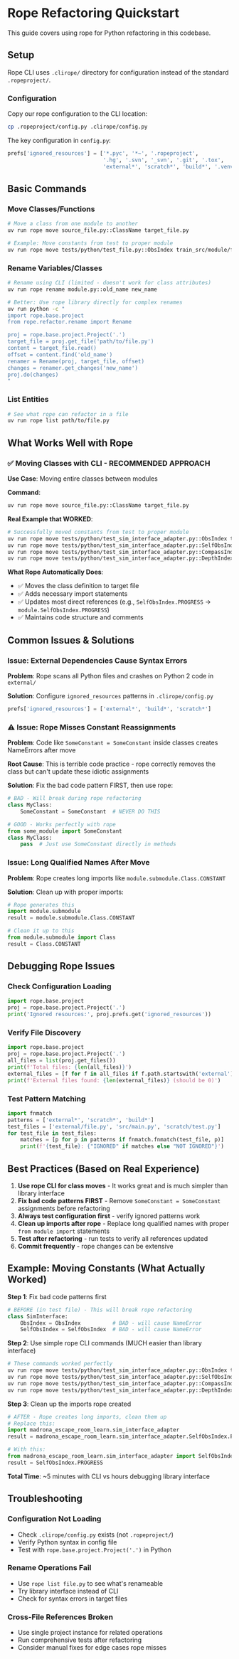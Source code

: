 # Rope Refactoring Quickstart

This guide covers using rope for Python refactoring in this codebase.

## Setup

Rope CLI uses `.clirope/` directory for configuration instead of the standard `.ropeproject/`.

### Configuration

Copy our rope configuration to the CLI location:
```bash
cp .ropeproject/config.py .clirope/config.py
```

The key configuration in `config.py`:
```python
prefs['ignored_resources'] = ['*.pyc', '*~', '.ropeproject',
                              '.hg', '.svn', '_svn', '.git', '.tox',
                              'external*', 'scratch*', 'build*', '.venv*']
```

## Basic Commands

### Move Classes/Functions
```bash
# Move a class from one module to another
uv run rope move source_file.py::ClassName target_file.py

# Example: Move constants from test to proper module
uv run rope move tests/python/test_file.py::ObsIndex train_src/module/file.py
```

### Rename Variables/Classes
```bash
# Rename using CLI (limited - doesn't work for class attributes)
uv run rope rename module.py::old_name new_name

# Better: Use rope library directly for complex renames
uv run python -c "
import rope.base.project
from rope.refactor.rename import Rename

proj = rope.base.project.Project('.')
target_file = proj.get_file('path/to/file.py')
content = target_file.read()
offset = content.find('old_name')
renamer = Rename(proj, target_file, offset)
changes = renamer.get_changes('new_name')
proj.do(changes)
"
```

### List Entities
```bash
# See what rope can refactor in a file
uv run rope list path/to/file.py
```

## What Works Well with Rope

### ✅ Moving Classes with CLI - RECOMMENDED APPROACH
**Use Case**: Moving entire classes between modules

**Command**: 
```bash
uv run rope move source_file.py::ClassName target_file.py
```

**Real Example that WORKED**:
```bash
# Successfully moved constants from test to proper module
uv run rope move tests/python/test_sim_interface_adapter.py::ObsIndex train_src/madrona_escape_room_learn/sim_interface_adapter.py
uv run rope move tests/python/test_sim_interface_adapter.py::SelfObsIndex train_src/madrona_escape_room_learn/sim_interface_adapter.py
uv run rope move tests/python/test_sim_interface_adapter.py::CompassIndex train_src/madrona_escape_room_learn/sim_interface_adapter.py
uv run rope move tests/python/test_sim_interface_adapter.py::DepthIndex train_src/madrona_escape_room_learn/sim_interface_adapter.py
```

**What Rope Automatically Does**:
- ✅ Moves the class definition to target file
- ✅ Adds necessary import statements
- ✅ Updates most direct references (e.g., `SelfObsIndex.PROGRESS` → `module.SelfObsIndex.PROGRESS`)
- ✅ Maintains code structure and comments

## Common Issues & Solutions

### Issue: External Dependencies Cause Syntax Errors
**Problem**: Rope scans all Python files and crashes on Python 2 code in `external/`

**Solution**: Configure `ignored_resources` patterns in `.clirope/config.py`
```python
prefs['ignored_resources'] = ['external*', 'build*', 'scratch*']
```

### ⚠️ Issue: Rope Misses Constant Reassignments
**Problem**: Code like `SomeConstant = SomeConstant` inside classes creates NameErrors after move

**Root Cause**: This is terrible code practice - rope correctly removes the class but can't update these idiotic assignments

**Solution**: Fix the bad code pattern FIRST, then use rope:
```python
# BAD - Will break during rope refactoring
class MyClass:
    SomeConstant = SomeConstant  # NEVER DO THIS

# GOOD - Works perfectly with rope
from some_module import SomeConstant
class MyClass:
    pass  # Just use SomeConstant directly in methods
```

### Issue: Long Qualified Names After Move
**Problem**: Rope creates long imports like `module.submodule.Class.CONSTANT`

**Solution**: Clean up with proper imports:
```python
# Rope generates this
import module.submodule
result = module.submodule.Class.CONSTANT

# Clean it up to this
from module.submodule import Class
result = Class.CONSTANT
```

## Debugging Rope Issues

### Check Configuration Loading
```python
import rope.base.project
proj = rope.base.project.Project('.')
print('Ignored resources:', proj.prefs.get('ignored_resources'))
```

### Verify File Discovery
```python
import rope.base.project
proj = rope.base.project.Project('.')
all_files = list(proj.get_files())
print(f'Total files: {len(all_files)}')
external_files = [f for f in all_files if f.path.startswith('external')]
print(f'External files found: {len(external_files)} (should be 0)')
```

### Test Pattern Matching
```python
import fnmatch
patterns = ['external*', 'scratch*', 'build*']
test_files = ['external/file.py', 'src/main.py', 'scratch/test.py']
for test_file in test_files:
    matches = [p for p in patterns if fnmatch.fnmatch(test_file, p)]
    print(f'{test_file}: {"IGNORED" if matches else "NOT IGNORED"}')
```

## Best Practices (Based on Real Experience)

1. **Use rope CLI for class moves** - It works great and is much simpler than library interface
2. **Fix bad code patterns FIRST** - Remove `SomeConstant = SomeConstant` assignments before refactoring
3. **Always test configuration first** - verify ignored patterns work
4. **Clean up imports after rope** - Replace long qualified names with proper `from module import` statements  
5. **Test after refactoring** - run tests to verify all references updated
6. **Commit frequently** - rope changes can be extensive

## Example: Moving Constants (What Actually Worked)

**Step 1**: Fix bad code patterns first
```python
# BEFORE (in test file) - This will break rope refactoring
class SimInterface:
    ObsIndex = ObsIndex          # BAD - will cause NameError
    SelfObsIndex = SelfObsIndex  # BAD - will cause NameError
```

**Step 2**: Use simple rope CLI commands (MUCH easier than library interface)
```bash
# These commands worked perfectly
uv run rope move tests/python/test_sim_interface_adapter.py::ObsIndex train_src/madrona_escape_room_learn/sim_interface_adapter.py
uv run rope move tests/python/test_sim_interface_adapter.py::SelfObsIndex train_src/madrona_escape_room_learn/sim_interface_adapter.py  
uv run rope move tests/python/test_sim_interface_adapter.py::CompassIndex train_src/madrona_escape_room_learn/sim_interface_adapter.py
uv run rope move tests/python/test_sim_interface_adapter.py::DepthIndex train_src/madrona_escape_room_learn/sim_interface_adapter.py
```

**Step 3**: Clean up the imports rope created
```python
# AFTER - Rope creates long imports, clean them up
# Replace this:
import madrona_escape_room_learn.sim_interface_adapter  
result = madrona_escape_room_learn.sim_interface_adapter.SelfObsIndex.PROGRESS

# With this:
from madrona_escape_room_learn.sim_interface_adapter import SelfObsIndex
result = SelfObsIndex.PROGRESS
```

**Total Time**: ~5 minutes with CLI vs hours debugging library interface

## Troubleshooting

### Configuration Not Loading
- Check `.clirope/config.py` exists (not `.ropeproject/`)
- Verify Python syntax in config file
- Test with `rope.base.project.Project('.')` in Python

### Rename Operations Fail
- Use `rope list file.py` to see what's renameable
- Try library interface instead of CLI
- Check for syntax errors in target files

### Cross-File References Broken
- Use single project instance for related operations
- Run comprehensive tests after refactoring
- Consider manual fixes for edge cases rope misses